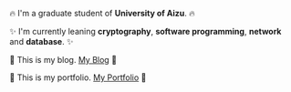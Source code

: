 <!--
**s1270146/s1270146** is a ✨ _special_ ✨ repository because its `README.md` (this file) appears on your GitHub profile.

Here are some ideas to get you started:

- 🔭 I’m currently working on ...
- 🌱 I’m currently learning ...
- 👯 I’m looking to collaborate on ...
- 🤔 I’m looking for help with ...
- 💬 Ask me about ...
- 📫 How to reach me: ...
- 😄 Pronouns: ...
- ⚡ Fun fact: ...
-->
:fire: I'm a graduate student of **University of Aizu**. :fire:

:sparkles: I'm currently leaning **cryptography**, **software programming**, **network** and **database**. :sparkles:

:rocket: This is my blog.
[My Blog](https://mk-record.com/) :rocket:

:art: This is my portfolio. [My Portfolio](https://koyo-mori.com/) :art:

<!-- [![Top Langs](https://github-readme-stats.vercel.app/api/top-langs/?username=s1270146&theme=gruvbox)](https://github.com/anuraghazra/github-readme-stats) -->

<!--[![Anurag's GitHub stats](https://github-readme-stats.vercel.app/api?username=s1270146&theme=gruvbox)](https://github.com/anuraghazra/github-readme-stats)-->
